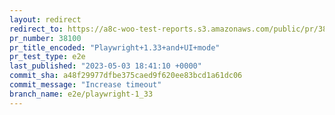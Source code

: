 ```yaml
---
layout: redirect
redirect_to: https://a8c-woo-test-reports.s3.amazonaws.com/public/pr/38100/e2e/index.html
pr_number: 38100
pr_title_encoded: "Playwright+1.33+and+UI+mode"
pr_test_type: e2e
last_published: "2023-05-03 18:41:10 +0000"
commit_sha: a48f29977dfbe375caed9f620ee83bcd1a61dc06
commit_message: "Increase timeout"
branch_name: e2e/playwright-1_33
---
```

